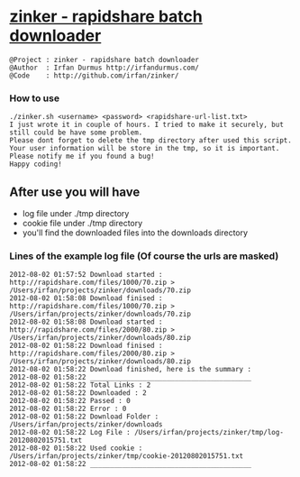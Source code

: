 [zinker - rapidshare batch downloader](http://github.com/irfan/zinker/) 
======================================================================================
    @Project : zinker - rapidshare batch downloader
    @Author  : Irfan Durmus http://irfandurmus.com/
    @Code    : http://github.com/irfan/zinker/

### How to use 
    ./zinker.sh <username> <password> <rapidshare-url-list.txt>
    I just wrote it in couple of hours. I tried to make it securely, but still could be have some problem.
    Please dont forget to delete the tmp directory after used this script. Your user information will be store in the tmp, so it is important.
    Please notify me if you found a bug!
    Happy coding!

After use you will have
--------------------------------------
- log file under ./tmp directory
- cookie file under ./tmp directory
- you'll find the downloaded files into the downloads directory


### Lines of the example log file (Of course the urls are masked)

    2012-08-02 01:57:52 Download started : http://rapidshare.com/files/1000/70.zip > /Users/irfan/projects/zinker/downloads/70.zip
    2012-08-02 01:58:08 Download finised : http://rapidshare.com/files/1000/70.zip > /Users/irfan/projects/zinker/downloads/70.zip
    2012-08-02 01:58:08 Download started : http://rapidshare.com/files/2000/80.zip > /Users/irfan/projects/zinker/downloads/80.zip
    2012-08-02 01:58:22 Download finised : http://rapidshare.com/files/2000/80.zip > /Users/irfan/projects/zinker/downloads/80.zip
    2012-08-02 01:58:22 Download finished, here is the summary :
    2012-08-02 01:58:22 ________________________________________
    2012-08-02 01:58:22 Total Links : 2 
    2012-08-02 01:58:22 Downloaded : 2 
    2012-08-02 01:58:22 Passed : 0 
    2012-08-02 01:58:22 Error : 0 
    2012-08-02 01:58:22 Download Folder : /Users/irfan/projects/zinker/downloads
    2012-08-02 01:58:22 Log File : /Users/irfan/projects/zinker/tmp/log-20120802015751.txt
    2012-08-02 01:58:22 Used cookie : /Users/irfan/projects/zinker/tmp/cookie-20120802015751.txt
    2012-08-02 01:58:22 ________________________________________
